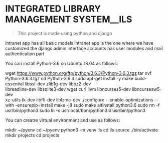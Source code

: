 # INTEGRATED LIBRARY MANAGEMENT SYSTEM__ILS

> This project is made using python and django

intranet app has all basic models
intranet app is the one where we have customized the django admin interface
accounts has user modules and mail authentication part









You can install Python-3.6 on Ubuntu 18.04 as follows:

wget https://www.python.org/ftp/python/3.6.3/Python-3.6.3.tgz
tar xvf Python-3.6.3.tgz
cd Python-3.6.3
sudo apt-get install -y make build-essential libssl-dev zlib1g-dev libbz2-dev \
libreadline-dev libsqlite3-dev wget curl llvm libncurses5-dev libncursesw5-dev \
xz-utils tk-dev libffi-dev liblzma-dev
./configure --enable-optimizations --with -ensurepip=install
make -j8
sudo make altinstall
python3.6
sudo rm -f usr/bin/python3
sudo ln -s usr/local/bon/python3.6 usr/bin/python3

You can creatre virtual environment and use as follows:

mkdir ~/pyenv
cd ~/pyenv
python3 -m venv ils
cd ils
source ./bin/activate
mkdir projects
cd projects
